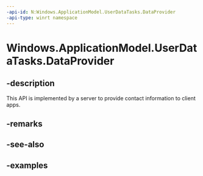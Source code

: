 ```yaml
---
-api-id: N:Windows.ApplicationModel.UserDataTasks.DataProvider
-api-type: winrt namespace
---
```


<!-- Namespace syntax.
namespace Windows.ApplicationModel.UserDataTasks.DataProvider
-->

# Windows.ApplicationModel.UserDataTasks.DataProvider

## -description
This API is implemented by a server to provide contact information to client apps.

## -remarks

## -see-also

## -examples
